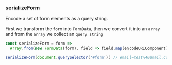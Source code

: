 ### serializeForm

Encode a set of form elements as a query string.

First we transform the `form` into `FormData`, then we convert it into an `array` and from the `array` we collect an `query string`

```js
const serializeForm = form =>
  Array.from(new FormData(form), field => field.map(encodeURIComponent).join('=')).join('&')
```

```js
serializeForm(document.querySelector('#form')) // email=test%40email.com&name=Test%20Name
```